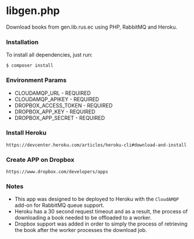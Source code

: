 # libgen.php
Download books from gen.lib.rus.ec using PHP, RabbitMQ and Heroku. 

### Installation
To install all dependencies, just run:
```
$ composer install
```

### Environment Params
* CLOUDAMQP_URL - REQUIRED
* CLOUDAMQP_APIKEY - REQUIRED
* DROPBOX_ACCESS_TOKEN - REQUIRED
* DROPBOX_APP_KEY - REQUIRED
* DROPBOX_APP_SECRET - REQUIRED

### Install Heroku
```
https://devcenter.heroku.com/articles/heroku-cli#download-and-install
```

### Create APP on Dropbox
```
https://www.dropbox.com/developers/apps
```

### Notes
* This app was designed to be deployed to Heroku with the `CloudAMQP` add-on for RabbitMQ queue support.
* Heroku has a 30 second request timeout and as a result, the process of downloading a book needed to be offloaded to a worker.
* Dropbox support was added in order to simply the process of retrieving the book after the worker processes the download job.
